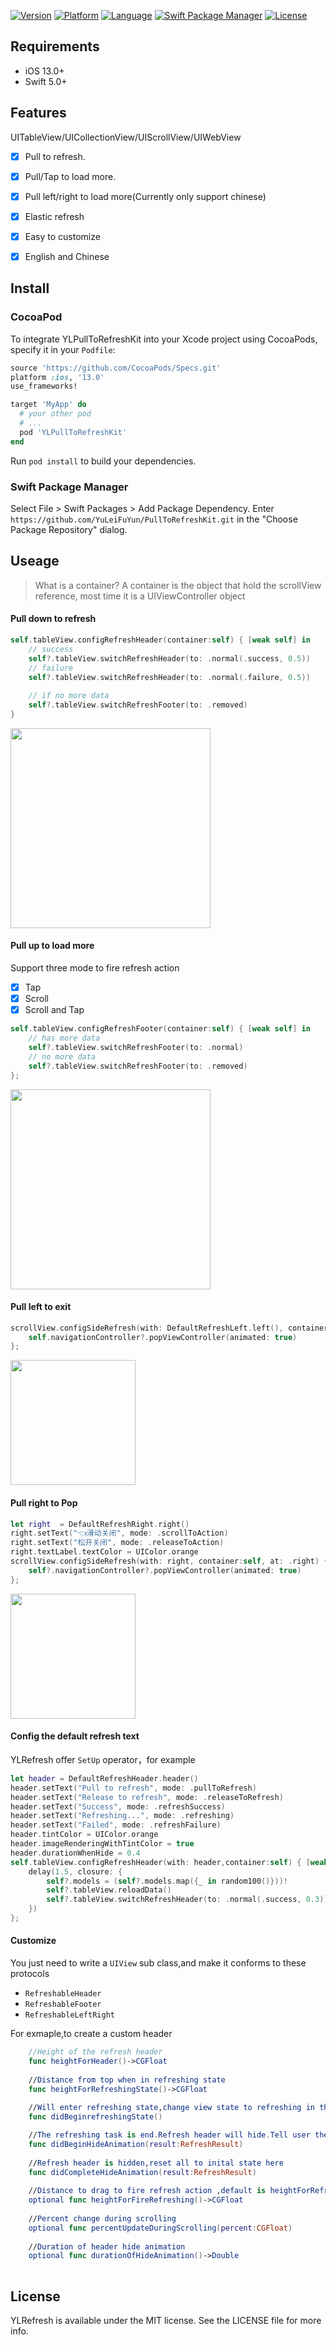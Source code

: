 <p align="center">

 [![Version](https://img.shields.io/cocoapods/v/PullToRefreshKit.svg?style=flat)](http://cocoapods.org/pods/YLRefresh)  [![Platform](http://img.shields.io/badge/platform-ios-blue.svg?style=flat
)](https://developer.apple.com/iphone/index.action)
 [![Language](http://img.shields.io/badge/language-swift-brightgreen.svg?style=flat
)](https://developer.apple.com/swift)
[![Swift Package Manager](https://img.shields.io/badge/SPM-compatible-orange.svg)](https://swift.org/package-manager)
[![License](http://img.shields.io/badge/license-MIT-lightgrey.svg?style=flat
)](http://mit-license.org)



## Requirements

- iOS 13.0+
- Swift 5.0+



## Features

UITableView/UICollectionView/UIScrollView/UIWebView

- [x] Pull to refresh.
- [x] Pull/Tap to load more.
- [x] Pull left/right to load more(Currently only support chinese)
- [x] Elastic refresh 
- [x] Easy to customize
- [x] English and Chinese



## Install

### CocoaPod

To integrate YLPullToRefreshKit into your Xcode project using CocoaPods, specify it in your `Podfile`:

```ruby
source 'https://github.com/CocoaPods/Specs.git'
platform :ios, '13.0'
use_frameworks!

target 'MyApp' do
  # your other pod
  # ...
  pod 'YLPullToRefreshKit'
end
```

Run `pod install` to build your dependencies.

### Swift Package Manager

Select File > Swift Packages > Add Package Dependency. Enter `https://github.com/YuLeiFuYun/PullToRefreshKit.git` in the "Choose Package Repository" dialog.



## Useage

> What is a container?
> A container is the object that hold the scrollView reference, most time it is a UIViewController object

#### Pull down to refresh


```swift i
self.tableView.configRefreshHeader(container:self) { [weak self] in
    // success
    self?.tableView.switchRefreshHeader(to: .normal(.success, 0.5))
    // failure
    self?.tableView.switchRefreshHeader(to: .normal(.failure, 0.5))
    
    // if no more data
    self?.tableView.switchRefreshFooter(to: .removed)
}
```

<img src="https://raw.github.com/LeoMobileDeveloper/PullToRefreshKit/master/Screenshot/gif1.gif" width="320">

#### Pull up to load more

Support three mode to fire refresh action  

- [x] Tap
- [x] Scroll
- [x] Scroll and Tap

```swift
self.tableView.configRefreshFooter(container:self) { [weak self] in
	// has more data
    self?.tableView.switchRefreshFooter(to: .normal)
    // no more data
    self?.tableView.switchRefreshFooter(to: .removed)
};
```

<img src="https://raw.github.com/LeoMobileDeveloper/PullToRefreshKit/master/Screenshot/gif2.gif" width="320">

#### Pull left to exit

```swift
scrollView.configSideRefresh(with: DefaultRefreshLeft.left(), container:self, at: .left) {
    self.navigationController?.popViewController(animated: true)
};
```

<img src="https://raw.github.com/LeoMobileDeveloper/PullToRefreshKit/master/Screenshot/gif3.gif" width="200">

#### Pull right to Pop

```swift
let right  = DefaultRefreshRight.right()
right.setText("👈滑动关闭", mode: .scrollToAction)
right.setText("松开关闭", mode: .releaseToAction)
right.textLabel.textColor = UIColor.orange
scrollView.configSideRefresh(with: right, container:self, at: .right) { [weak self] in
    self?.navigationController?.popViewController(animated: true)
};
```

<img src="https://raw.github.com/LeoMobileDeveloper/PullToRefreshKit/master/Screenshot/gif4.gif" width="200">

#### Config the default refresh text

YLRefresh offer `SetUp` operator，for example

```swift
let header = DefaultRefreshHeader.header()
header.setText("Pull to refresh", mode: .pullToRefresh)
header.setText("Release to refresh", mode: .releaseToRefresh)
header.setText("Success", mode: .refreshSuccess)
header.setText("Refreshing...", mode: .refreshing)
header.setText("Failed", mode: .refreshFailure)
header.tintColor = UIColor.orange
header.imageRenderingWithTintColor = true
header.durationWhenHide = 0.4
self.tableView.configRefreshHeader(with: header,container:self) { [weak self] in
    delay(1.5, closure: {
        self?.models = (self?.models.map({_ in random100()}))!
        self?.tableView.reloadData()
        self?.tableView.switchRefreshHeader(to: .normal(.success, 0.3))
    })
};
```

#### Customize

You just need to write a `UIView` sub class,and make it conforms to these protocols

- `RefreshableHeader`
- `RefreshableFooter`
- `RefreshableLeftRight` 

For exmaple,to create a custom header

``` swift
    //Height of the refresh header
    func heightForHeader()->CGFloat
    
    //Distance from top when in refreshing state
    func heightForRefreshingState()->CGFloat
   
    //Will enter refreshing state,change view state to refreshing in this function
    func didBeginrefreshingState()

    //The refreshing task is end.Refresh header will hide.Tell user the refreshing result here.
    func didBeginHideAnimation(result:RefreshResult)
    
    //Refresh header is hidden,reset all to inital state here
    func didCompleteHideAnimation(result:RefreshResult)
    
    //Distance to drag to fire refresh action ,default is heightForRefreshingState
    optional func heightForFireRefreshing()->CGFloat
    
    //Percent change during scrolling
    optional func percentUpdateDuringScrolling(percent:CGFloat)
    
    //Duration of header hide animation
    optional func durationOfHideAnimation()->Double
    
```



## License

YLRefresh is available under the MIT license. See the LICENSE file for more info.